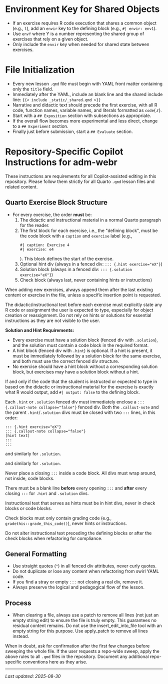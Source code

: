 # Environment Key for Shared Objects

- If an exercise requires R code execution that shares a common object (e.g., `l`), add an `envir` key to the defining block (e.g., `#| envir: env1`).
- Use `envY` where Y is a number representing the shared group of exercises that rely on a given object.
- Only include the `envir` key when needed for shared state between exercises.

# File Initialization

- Every new lesson `.qmd` file must begin with YAML front matter containing only the `title` field.
- Immediately after the YAML, include an blank line and the shared include line: `{{< include _static/_shared.qmd >}}`
- Narrative and didactic text should precede the first exercise, with all R code, function names, variable names, and literals formatted as `code`{.r}.
- Start with a `## Exposition` section with subsections as appropriate.
- If the overall flow becomes more experimental and less direct, change to a `## Experiment` section.
- Finally just before submission, start a `## Evaluate` section.

# Repository-Specific Copilot Instructions for adm-webr

These instructions are requirements for all Copilot-assisted editing in this repository. Please follow them strictly for all Quarto `.qmd` lesson files and related content.

## Quarto Exercise Block Structure

- For every exercise, the order **must** be:
  1. The didactic and instructional material in a normal Quarto paragraph for the reader.
  2. The first block for each exercise, i.e., the "defining block", must be the code block with a `caption` and `exercise` label (e.g.,
     ```{webr}
     #| caption: Exercise 4
     #| exercise: e4
     ```
     ). This block defines the start of the exercise.
  3. Optional hint div (always in a fenced div: `::: {.hint exercise="eX"}`)
  4. Solution block (always in a fenced div: `::: {.solution exercise="eX"}`)
  5. Check block (always last, never containing hints or instructions)


When adding new exercises, always append them after the last existing content or exercise in the file, unless a specific insertion point is requested.

The didactic/instructional text before each exercise must explicitly state any R code or assignment the user is expected to type, especially for object creation or reassignment. Do not rely on hints or solutions for essential instructions as they are not visible to the user.

**Solution and Hint Requirements:**
- Every exercise must have a solution block (fenced div with `.solution`), and the solution must contain a code block in the required format.
- A hint block (fenced div with `.hint`) is optional. If a hint is present, it must be immediately followed by a solution block for the same exercise, and both must use the correct fenced div structure.
- No exercise should have a hint block without a corresponding solution block, but exercises may have a solution block without a hint.

If and only if the code that the student is instructed or expected to type in based on the didactic or instructional material for the exercise is exactly what R would output, add `#| output: false` to the defining block.

Each `.hint` or `.solution` fenced div must immediately enclose a `::: {.callout-note collapse="false"}` fenced div.
Both the `.callout-note` and the parent `.hint`/`.solution` divs must be closed with two `:::` lines, in this order:

  ```
  ::: {.hint exercise="eX"}
  ::: {.callout-note collapse="false"}
  [hint text]
  :::
  :::
  ```
  and similarly for `.solution`.

and similarly for `.solution`.

Never place a closing `:::` inside a code block. All divs must wrap around, not inside, code blocks.

There must be a blank line **before** every opening `:::` and **after** every closing `:::` for `.hint` and `.solution` divs.

Instructional text that serves as hints must be in hint divs, never in check blocks or code blocks.

Check blocks must only contain grading code (e.g., `gradethis::grade_this_code()`), never hints or instructions.

Do not alter instructional text preceding the defining blocks or after the check blocks when refactoring for compliance.

## General Formatting

- Use straight quotes (`"`) in all fenced div attributes, never curly quotes.
- Do not duplicate or lose any content when refactoring from swirl YAML code.
- If you find a stray or empty `:::` not closing a real div, remove it.
- Always preserve the logical and pedagogical flow of the lesson.

## Process

- When clearing a file, always use a patch to remove all lines (not just an empty string edit) to ensure the file is truly empty.
  This guarantees no residual content remains.
  Do not use the insert_edit_into_file tool with an empty string for this purpose.
  Use apply_patch to remove all lines instead.
  
When in doubt, ask for confirmation after the first few changes before sweeping the whole file.
If the user requests a repo-wide sweep, apply the above rules to all `.qmd` files in the repository.
Document any additional repo-specific conventions here as they arise.

---
_Last updated: 2025-08-30_
